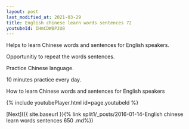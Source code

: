 ```yaml
---
layout: post
last_modified_at: 2021-03-29
title: English chinese learn words sentences 72 
youtubeId: IHmCDWBPJU8
---
```

 
 
Helps to learn Chinese words and sentences for English speakers.

Opportunitiy to repeat the words sentences. 

Practice Chinese language. 
 
10 minutes practice every day. 
 
How to learn Chinese words and sentences for English speakers 
 
{% include youtubePlayer.html id=page.youtubeId %}
 
 
[Next]({{ site.baseurl }}{% link  split1/_posts/2016-01-14-English chinese learn words sentences 650 .md%})
 

